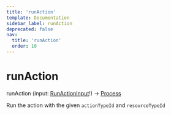 ```yaml
---
title: 'runAction'
template: Documentation
sidebar_label: runAction
deprecated: false
nav:
  title: 'runAction'
  order: 10
---
```


# runAction

<div className="pb-4 font-roboto-slab text-lg"><span className="font-bold">runAction</span> <span style={{'fontWeight':400,'fontSize':'0.85em'}}>(input: <a href="/guardrails/docs/reference/graphql/input/RunActionInput">RunActionInput</a>!) &rarr; <a href="/guardrails/docs/reference/graphql/object/Process">Process</a></span>
</div>



Run the action with the given `actionTypeId` and `resourceTypeId`